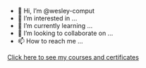 - 👋 Hi, I’m @wesley-comput
- 👀 I’m interested in ...
- 🌱 I’m currently learning ...
- 💞️ I’m looking to collaborate on ...
- 📫 How to reach me ...

<!---
wesley-comput/wesley-comput is a ✨ special ✨ repository because its `README.md` (this file) appears on your GitHub profile.
You can click the Preview link to take a look at your changes.
--->


[Click here to see my courses and certificates](https://github.com/wesley-comput/courses)
